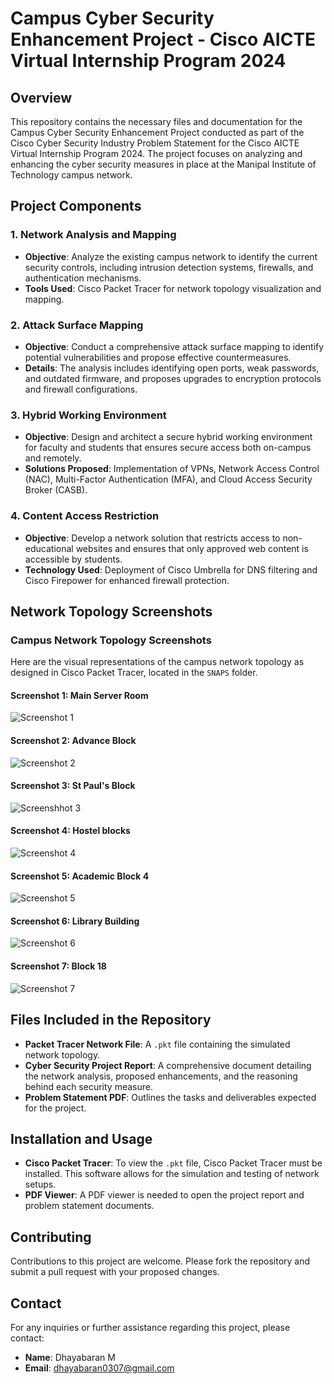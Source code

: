 # Campus Cyber Security Enhancement Project - Cisco AICTE Virtual Internship Program 2024

## Overview

This repository contains the necessary files and documentation for the Campus Cyber Security Enhancement Project conducted as part of the Cisco Cyber Security Industry Problem Statement for the Cisco AICTE Virtual Internship Program 2024. The project focuses on analyzing and enhancing the cyber security measures in place at the Manipal Institute of Technology campus network.

## Project Components

### 1. Network Analysis and Mapping

- **Objective**: Analyze the existing campus network to identify the current security controls, including intrusion detection systems, firewalls, and authentication mechanisms.
- **Tools Used**: Cisco Packet Tracer for network topology visualization and mapping.

### 2. Attack Surface Mapping

- **Objective**: Conduct a comprehensive attack surface mapping to identify potential vulnerabilities and propose effective countermeasures.
- **Details**: The analysis includes identifying open ports, weak passwords, and outdated firmware, and proposes upgrades to encryption protocols and firewall configurations.

### 3. Hybrid Working Environment

- **Objective**: Design and architect a secure hybrid working environment for faculty and students that ensures secure access both on-campus and remotely.
- **Solutions Proposed**: Implementation of VPNs, Network Access Control (NAC), Multi-Factor Authentication (MFA), and Cloud Access Security Broker (CASB).

### 4. Content Access Restriction

- **Objective**: Develop a network solution that restricts access to non-educational websites and ensures that only approved web content is accessible by students.
- **Technology Used**: Deployment of Cisco Umbrella for DNS filtering and Cisco Firepower for enhanced firewall protection.

## Network Topology Screenshots

### Campus Network Topology Screenshots

Here are the visual representations of the campus network topology as designed in Cisco Packet Tracer, located in the `SNAPS` folder.

#### Screenshot 1: Main Server Room

![Screenshot 1](https://github.com/user-attachments/assets/b253ee7f-6a99-459c-81c9-78c3f2d1f717)

#### Screenshot 2: Advance Block

![Screenshot 2](https://github.com/user-attachments/assets/c35d8688-1a7d-463f-93c7-7b26c213e714)

#### Screenshot 3: St Paul's Block

![Screenshhot 3](https://github.com/user-attachments/assets/f363e82e-e05e-4da4-866c-b5c082cea524)

#### Screenshot 4: Hostel blocks

![Screenshot 4](https://github.com/user-attachments/assets/1d5edd7a-a47a-4770-8dd2-f68987464589)

#### Screenshot 5: Academic Block 4

![Screenshot 5](https://github.com/user-attachments/assets/d92fc939-5a15-4bae-8fa7-c07ecc2473dc)

#### Screenshot 6: Library Building

![Screenshot 6](https://github.com/user-attachments/assets/a01ec4f5-1231-42fc-8b9d-077954dfc788)

#### Screenshot 7: Block 18

![Screenshot 7](https://github.com/user-attachments/assets/5a8f0278-a3a6-4da6-ba69-ce390e3058db)

## Files Included in the Repository

- **Packet Tracer Network File**: A `.pkt` file containing the simulated network topology.
- **Cyber Security Project Report**: A comprehensive document detailing the network analysis, proposed enhancements, and the reasoning behind each security measure.
- **Problem Statement PDF**: Outlines the tasks and deliverables expected for the project.

## Installation and Usage

- **Cisco Packet Tracer**: To view the `.pkt` file, Cisco Packet Tracer must be installed. This software allows for the simulation and testing of network setups.
- **PDF Viewer**: A PDF viewer is needed to open the project report and problem statement documents.

## Contributing

Contributions to this project are welcome. Please fork the repository and submit a pull request with your proposed changes.

## Contact

For any inquiries or further assistance regarding this project, please contact:

- **Name**: Dhayabaran M
- **Email**: [dhayabaran0307@gmail.com](mailto:dhayabaran0307@gmail.com)

